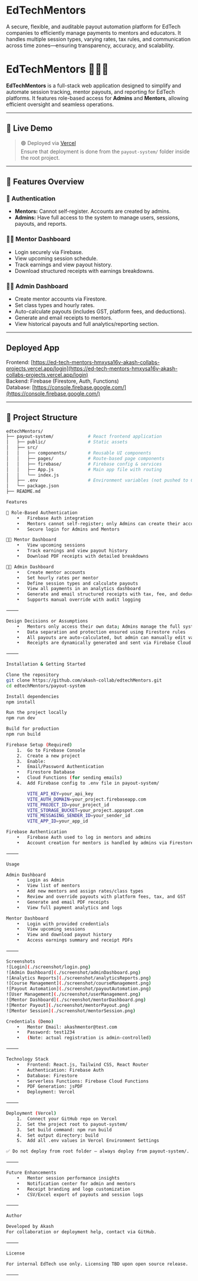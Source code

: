 # EdTechMentors
A secure, flexible, and auditable payout automation platform for EdTech companies to efficiently manage payments to mentors and educators. It handles multiple session types, varying rates, tax rules, and communication across time zones—ensuring transparency, accuracy, and scalability.


# EdTechMentors 🧑‍🏫💼

**EdTechMentors** is a full-stack web application designed to simplify and automate session tracking, mentor payouts, and reporting for EdTech platforms. It features role-based access for **Admins** and **Mentors**, allowing efficient oversight and seamless operations.

---

## 🚀 Live Demo

> 🟢 Deployed via [Vercel](https://vercel.com/)  
> Ensure that deployment is done from the `payout-system/` folder inside the root project.

---

## 🧭 Features Overview

### 🔐 Authentication
- **Mentors:** Cannot self-register. Accounts are created by admins.
- **Admins:** Have full access to the system to manage users, sessions, payouts, and reports.

### 👨‍🏫 Mentor Dashboard
- Login securely via Firebase.
- View upcoming session schedule.
- Track earnings and view payout history.
- Download structured receipts with earnings breakdowns.

### 👨‍💼 Admin Dashboard
- Create mentor accounts via Firestore.
- Set class types and hourly rates.
- Auto-calculate payouts (includes GST, platform fees, and deductions).
- Generate and email receipts to mentors.
- View historical payouts and full analytics/reporting section.

---

## Deployed App
Frontend: [https://ed-tech-mentors-hmxysa16v-akash-collabs-projects.vercel.app/login](https://ed-tech-mentors-hmxysa16v-akash-collabs-projects.vercel.app/login)  
Backend: Firebase (Firestore, Auth, Functions)  
Database: [https://console.firebase.google.com/](https://console.firebase.google.com/)

---

## 📂 Project Structure

```bash
edtechMentors/
├── payout-system/             # React frontend application
│   ├── public/                # Static assets
│   ├── src/
│   │   ├── components/        # Reusable UI components
│   │   ├── pages/             # Route-based page components
│   │   ├── firebase/          # Firebase config & services
│   │   ├── App.js             # Main app file with routing
│   │   └── index.js
│   ├── .env                   # Environment variables (not pushed to GitHub)
│   └── package.json
├── README.md

Features

🔐 Role-Based Authentication
	•	Firebase Auth integration
	•	Mentors cannot self-register; only Admins can create their accounts
	•	Secure login for Admins and Mentors

🧑‍🏫 Mentor Dashboard
	•	View upcoming sessions
	•	Track earnings and view payout history
	•	Download PDF receipts with detailed breakdowns

🧑‍💼 Admin Dashboard
	•	Create mentor accounts
	•	Set hourly rates per mentor
	•	Define session types and calculate payouts
	•	View all payments in an analytics dashboard
	•	Generate and email structured receipts with tax, fee, and deduction info
	•	Supports manual override with audit logging

⸻

Design Decisions or Assumptions
	•	Mentors only access their own data; Admins manage the full system
	•	Data separation and protection ensured using Firestore rules
	•	All payouts are auto-calculated, but admin can manually edit values with reason logging
	•	Receipts are dynamically generated and sent via Firebase Cloud Functions

⸻

Installation & Getting Started

Clone the repository
git clone https://github.com/akash-collab/edtechMentors.git
cd edtechMentors/payout-system

Install dependencies
npm install

Run the project locally
npm run dev

Build for production
npm run build

Firebase Setup (Required)
	1.	Go to Firebase Console
	2.	Create a new project
	3.	Enable:
	•	Email/Password Authentication
	•	Firestore Database
	•	Cloud Functions (for sending emails)
	4.	Add Firebase config to .env file in payout-system/

        VITE_API_KEY=your_api_key
        VITE_AUTH_DOMAIN=your_project.firebaseapp.com
        VITE_PROJECT_ID=your_project_id
        VITE_STORAGE_BUCKET=your_project.appspot.com
        VITE_MESSAGING_SENDER_ID=your_sender_id
        VITE_APP_ID=your_app_id     

Firebase Authentication
	•	Firebase Auth used to log in mentors and admins
	•	Account creation for mentors is handled by admins via Firestore

⸻

Usage

Admin Dashboard
	•	Login as Admin
	•	View list of mentors
	•	Add new mentors and assign rates/class types
	•	Review and override payouts with platform fees, tax, and GST
	•	Generate and email PDF receipts
	•	View full payment analytics and logs

Mentor Dashboard
	•	Login with provided credentials
	•	View upcoming sessions
	•	View and download payout history
	•	Access earnings summary and receipt PDFs

⸻

Screenshots
![Login](./screenshot/login.png)
![Admin Dashboard](./screenshot/adminDashboard.png)
![Analytics Reports](./screenshot/analyticsReports.png)
![Course Management](./screenshot/courseManagement.png)
![Payout Automation](./screenshot/payoutAutomation.png)
![User Management](./screenshot/userManagement.png)
![Mentor Dashboard](./screenshot/mentorDashboard.png)
![Mentor Payout](./screenshot/mentorPayout.png)
![Mentor Session](./screenshot/mentorSession.png)

Credentials (Demo)
	•	Mentor Email: akashmentor@test.com
	•	Password: test1234
	•	(Note: actual registration is admin-controlled)

⸻

Technology Stack
	•	Frontend: React.js, Tailwind CSS, React Router
	•	Authentication: Firebase Auth
	•	Database: Firestore
	•	Serverless Functions: Firebase Cloud Functions
	•	PDF Generation: jsPDF
	•	Deployment: Vercel

⸻

Deployment (Vercel)
	1.	Connect your GitHub repo on Vercel
	2.	Set the project root to payout-system/
	3.	Set build command: npm run build
	4.	Set output directory: build
	5.	Add all .env values in Vercel Environment Settings

✅ Do not deploy from root folder — always deploy from payout-system/.

⸻

Future Enhancements
	•	Mentor session performance insights
	•	Notification center for admin and mentors
	•	Receipt branding and logo customization
	•	CSV/Excel export of payouts and session logs

⸻

Author

Developed by Akash
For collaboration or deployment help, contact via GitHub.

⸻

License

For internal EdTech use only. Licensing TBD upon open source release.

⸻

